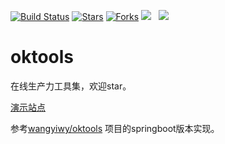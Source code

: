 [![Build Status](https://img.shields.io/badge/build-passing-brightgreen)](https://github.com/rookiefly/oktools)
[![Stars](https://img.shields.io/github/stars/rookiefly/oktools)](https://img.shields.io/github/stars/rookiefly/oktools)
[![Forks](https://img.shields.io/github/forks/rookiefly/oktools)](https://img.shields.io/github/forks/rookiefly/oktools)
![](https://img.shields.io/badge/build-release-brightgreen.svg)  
![](https://img.shields.io/badge/version-v1.0.0-brightgreen.svg)

# oktools
在线生产力工具集，欢迎star。

[演示站点](https://tool.rookiefly.com)

参考[wangyiwy/oktools](https://github.com/wangyiwy/oktools) 项目的springboot版本实现。
